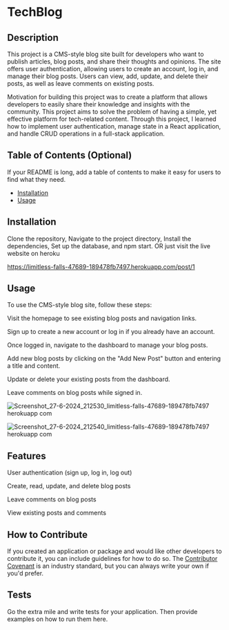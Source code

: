 # TechBlog

## Description

This project is a CMS-style blog site built for developers who want to publish articles, blog posts, and share their thoughts and opinions. The site offers user authentication, allowing users to create an account, log in, and manage their blog posts. Users can view, add, update, and delete their posts, as well as leave comments on existing posts.

Motivation for building this project was to create a platform that allows developers to easily share their knowledge and insights with the community. This project aims to solve the problem of having a simple, yet effective platform for tech-related content. Through this project, I learned how to implement user authentication, manage state in a React application, and handle CRUD operations in a full-stack application.

## Table of Contents (Optional)

If your README is long, add a table of contents to make it easy for users to find what they need.

- [Installation](#installation)
- [Usage](#usage)

## Installation

Clone the repository, Navigate to the project directory, Install the dependencies, Set up the database, and npm start. OR just visit the live website on heroku 

https://limitless-falls-47689-189478fb7497.herokuapp.com/post/1

## Usage

To use the CMS-style blog site, follow these steps:

Visit the homepage to see existing blog posts and navigation links.

Sign up to create a new account or log in if you already have an account.

Once logged in, navigate to the dashboard to manage your blog posts.

Add new blog posts by clicking on the "Add New Post" button and entering a title and content.

Update or delete your existing posts from the dashboard.

Leave comments on blog posts while signed in.


![Screenshot_27-6-2024_212530_limitless-falls-47689-189478fb7497 herokuapp com](https://github.com/Simplyareed/TechBlog/assets/157844688/b3f2bb42-959a-4e41-9d08-43174d8d66e7)


![Screenshot_27-6-2024_212540_limitless-falls-47689-189478fb7497 herokuapp com](https://github.com/Simplyareed/TechBlog/assets/157844688/e3155a26-990e-45cb-8753-57d616426894)

## Features

User authentication (sign up, log in, log out)

Create, read, update, and delete blog posts

Leave comments on blog posts

View existing posts and comments


## How to Contribute

If you created an application or package and would like other developers to contribute it, you can include guidelines for how to do so. The [Contributor Covenant](https://www.contributor-covenant.org/) is an industry standard, but you can always write your own if you'd prefer.

## Tests

Go the extra mile and write tests for your application. Then provide examples on how to run them here.

